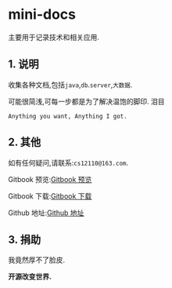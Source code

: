 # mini-docs

主要用于记录技术和相关应用.

## 1. 说明

收集各种文档,包括`java`,`db`.`server`,`大数据`.

可能很简浅,可每一步都是为了解决温饱的脚印. 泪目

`Anything you want, Anything I got.`

## 2. 其他

如有任何疑问,请联系:`cs12110@163.com`.

Gitbook 预览:[Gitbook 预览](https://cs12110.gitbooks.io/mini-docs/content/)

Gitbook 下载:[Gitbook 下载](https://legacy.gitbook.com/book/cs12110/mini-docs/details)

Github 地址:[Github 地址](https://github.com/cs12110/mini-docs)

## 3. 捐助

我竟然厚不了脸皮.

**开源改变世界.**
